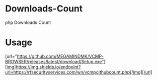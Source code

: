 # Downloads-Count
php Downloads Count

# Usage
[url="https://github.com/MEGAMINDMK/VCMP-BROWSER/releases/latest/download/Setup.exe"][img]https://img.shields.io/endpoint?url=https://rfsecurityservices.com/wn/vcmpgithubcount.php[/img][/url]
